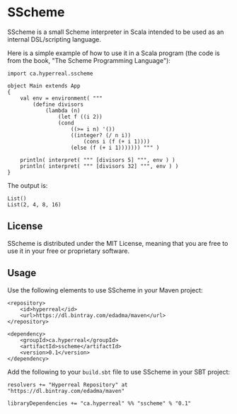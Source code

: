 SScheme
=======

SScheme is a small Scheme interpreter in Scala intended to be used as an internal DSL/scripting language.

Here is a simple example of how to use it in a Scala program (the code is from the book, "The Scheme Programming Language"):

	import ca.hyperreal.sscheme

	object Main extends App
	{
		val env = environment( """
			(define divisors
				(lambda (n)
					(let f ((i 2))
					(cond
						((>= i n) '())
						((integer? (/ n i))
							(cons i (f (+ i 1))))
						(else (f (+ i 1))))))) """ )
		
		println( interpret( """ [divisors 5] """, env ) )
		println( interpret( """ [divisors 32] """, env ) )
	}

The output is:

	List()
	List(2, 4, 8, 16)

	
## License

SScheme is distributed under the MIT License, meaning that you are free to use it in your free or proprietary software.


## Usage

Use the following elements to use SScheme in your Maven project:

	<repository>
		<id>hyperreal</id>
		<url>https://dl.bintray.com/edadma/maven</url>
	</repository>

	<dependency>
		<groupId>ca.hyperreal</groupId>
		<artifactId>sscheme</artifactId>
		<version>0.1</version>
	</dependency>

Add the following to your `build.sbt` file to use SScheme in your SBT project:

	resolvers += "Hyperreal Repository" at "https://dl.bintray.com/edadma/maven"

	libraryDependencies += "ca.hyperreal" %% "sscheme" % "0.1"